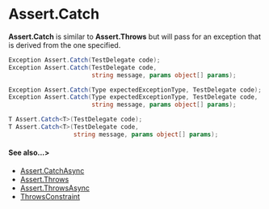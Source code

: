 # Assert.Catch


**Assert.Catch** is similar to **Assert.Throws** but will pass for an exception
that is derived from the one specified.

```csharp
Exception Assert.Catch(TestDelegate code);
Exception Assert.Catch(TestDelegate code,
                       string message, params object[] params);

Exception Assert.Catch(Type expectedExceptionType, TestDelegate code);
Exception Assert.Catch(Type expectedExceptionType, TestDelegate code,
                       string message, params object[] params);

T Assert.Catch<T>(TestDelegate code);
T Assert.Catch<T>(TestDelegate code,
                  string message, params object[] params);
```

#### See also...>
 * [Assert.CatchAsync](Assert.CatchAsync.md)
 * [Assert.Throws](Assert.Throws.md)
 * [Assert.ThrowsAsync](Assert.ThrowsAsync.md)
 * [ThrowsConstraint](xref:ThrowsConstraint)
